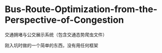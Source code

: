 # Bus-Route-Optimization-from-the-Perspective-of-Congestion
交通拥堵与公交展示系统（包含交通态势爬虫文件）

刚入坑时做的一个简单的东西，没有用任何框架
